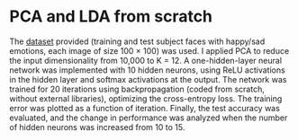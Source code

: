# PCA and LDA from scratch

The [dataset](leap.ee.iisc.ac.in/sriram/teaching/MLSP22/assignments/HW4/Data.tar.gz) provided (training and test subject faces with happy/sad emotions, each image of size 100 × 100) was used. I applied PCA to reduce the input dimensionality from 10,000 to K = 12. A one-hidden-layer neural network was implemented with 10 hidden neurons, using ReLU activations in the hidden layer and softmax activations at the output. The network was trained for 20 iterations using backpropagation (coded from scratch, without external libraries), optimizing the cross-entropy loss. The training error was plotted as a function of iteration. Finally, the test accuracy was evaluated, and the change in performance was analyzed when the number of hidden neurons was increased from 10 to 15.
